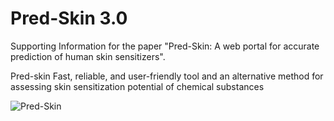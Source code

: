 # Pred-Skin 3.0
Supporting Information for the paper "Pred-Skin: A web portal for accurate prediction of human skin sensitizers".

Pred-skin Fast, reliable, and user-friendly tool and an alternative method for assessing skin sensitization potential of chemical substances

![Pred-Skin](http://predskin.labmol.com.br/static/images/predskin-logo.png)
